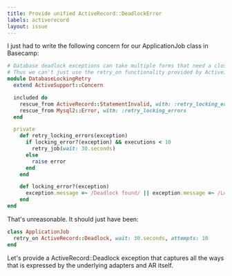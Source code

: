 ```yaml
---
title: Provide unified ActiveRecord::DeadlockError
labels: activerecord
layout: issue
---
```


I just had to write the following concern for our ApplicationJob class in Basecamp:

``` ruby
# Database deadlock exceptions can take multiple forms that need a closer interrogation of the exception to determine.
# Thus we can't just use the retry_on functionality provided by ActiveJob and we must roll our own variety.
module DatabaseLockingRetry
  extend ActiveSupport::Concern

  included do
    rescue_from ActiveRecord::StatementInvalid, with: :retry_locking_errors
    rescue_from Mysql2::Error, with: :retry_locking_errors
  end

  private
    def retry_locking_errors(exception)
      if locking_error?(exception) && executions < 10
        retry_job(wait: 30.seconds)
      else
        raise error
      end
    end

    def locking_error?(exception)
      exception.message =~ /Deadlock found/ || exception.message =~ /Lock wait timeout/
    end
end
```

That's unreasonable. It should just have been:

``` ruby
class ApplicationJob
  retry_on ActiveRecord::Deadlock, wait: 30.seconds, attempts: 10
end
```

Let's provide a ActiveRecord::Deadlock exception that captures all the ways that is expressed by the underlying adapters and AR itself.

